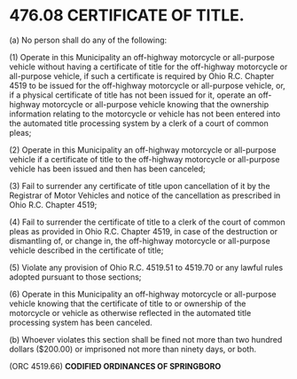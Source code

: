 476.08 CERTIFICATE OF TITLE.
============================

​(a) No person shall do any of the following:

​(1) Operate in this Municipality an off-highway motorcycle or
all-purpose vehicle without having a certificate of title for the
off-highway motorcycle or all-purpose vehicle, if such a certificate is
required by Ohio R.C. Chapter 4519 to be issued for the off-highway
motorcycle or all-purpose vehicle, or, if a physical certificate of
title has not been issued for it, operate an off-highway motorcycle or
all-purpose vehicle knowing that the ownership information relating to
the motorcycle or vehicle has not been entered into the automated title
processing system by a clerk of a court of common pleas;

​(2) Operate in this Municipality an off-highway motorcycle or
all-purpose vehicle if a certificate of title to the off-highway
motorcycle or all-purpose vehicle has been issued and then has been
canceled;

​(3) Fail to surrender any certificate of title upon cancellation of it
by the Registrar of Motor Vehicles and notice of the cancellation as
prescribed in Ohio R.C. Chapter 4519;

​(4) Fail to surrender the certificate of title to a clerk of the court
of common pleas as provided in Ohio R.C. Chapter 4519, in case of the
destruction or dismantling of, or change in, the off-highway motorcycle
or all-purpose vehicle described in the certificate of title;

​(5) Violate any provision of Ohio R.C. 4519.51 to 4519.70 or any lawful
rules adopted pursuant to those sections;

​(6) Operate in this Municipality an off-highway motorcycle or
all-purpose vehicle knowing that the certificate of title to or
ownership of the motorcycle or vehicle as otherwise reflected in the
automated title processing system has been canceled.

​(b) Whoever violates this section shall be fined not more than two
hundred dollars (\$200.00) or imprisoned not more than ninety days, or
both.

(ORC 4519.66) **CODIFIED ORDINANCES OF SPRINGBORO**
